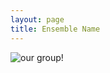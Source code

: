 ```yaml
---
layout: page
title: Ensemble Name
---
```

<img src="{{ site.baseurl }}/assets/img/band.jpeg" alt="our group!" class="full-banner">

